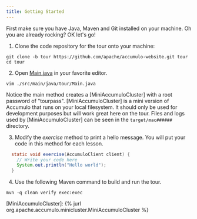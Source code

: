 ```yaml
---
title: Getting Started
---
```


First make sure you have Java, Maven and Git installed on your machine.  Oh you are already rocking? OK let's go!

1. Clone the code repository for the tour onto your machine:
```commandline
git clone -b tour https://github.com/apache/accumulo-website.git tour
cd tour
```
2. Open [Main.java] in your favorite editor.
```commandline
vim ./src/main/java/tour/Main.java
```
Notice the main method creates a [MiniAccumuloCluster] with a root password of "tourpass".  [MiniAccumuloCluster] is a mini
version of Accumulo that runs on your local filesystem.  It should only be used for development purposes but will work
great here on the tour.  Files and logs used by [MiniAccumuloCluster] can be seen in the `target/mac######` directory.

3. Modify the _exercise_ method to print a hello message. You will put your code in this method for each lesson.
```java
  static void exercise(AccumuloClient client) {
    // Write your code here
    System.out.println("Hello world");
  }
```
4. Use the following Maven command to build and run the tour.
```commandline
mvn -q clean verify exec:exec
```

[Main.java]: https://github.com/apache/accumulo-website/blob/tour/src/main/java/tour/Main.java
[MiniAccumuloCluster]: {% jurl org.apache.accumulo.minicluster.MiniAccumuloCluster %}
